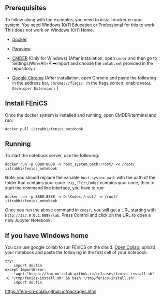## Prerequisites

To follow along with the examples, you need to install docker on your system. You need Windows 10/11 Education or Professional for this to work. This does not work on Windows 10/11 Home.

* [Docker](https://www.docker.com/products/docker-desktop)
* [Paraview](https://www.paraview.org/download/)
* [CMDER](https://cmder.net/) (Only for Windows) (After installation, open `cmder` and then go to Settings(Win+Alt+P)➡import and choose the `cmlab.xml` provided in the repository.)

* [Google Chrome](https://www.google.com/chrome/) (After installation, open Chrome and paste the following in the address bar, `chrome://flags/.` In the flags screen, enable `WebGL Developer Extensions` )


## Install FEniCS

Once the docker system is installed and running, open CMDER/terminal and run:

```
docker pull iitrabhi/fenics_notebook
```

## Running

To start the notebook server, use the following:

```
docker run -p 8888:8888 -v host_system_path:/root/ -w /root/ iitrabhi/fenics_notebook
```

Note: you should replace the variable `host_system_path` with the path of the folder that contains your code. e.g., If  `D:\Codes` contains your code, then to start the command line interface, you have to run:

```
docker run -p 8888:8888 -v D:\Codes:/root/ -w /root/ iitrabhi/fenics_notebook
```

Once you run the above command in `cmder,` you will get a URL starting with `http://127.0.0.1:8888/lab`. Press Control and click on the URL to open a new Jupyter Notebook.

## If you have Windows home

You can use google collab to run FEniCS on the cloud. [Open Collab](https://research.google.com/colaboratory/), upload your notebook and paste the following in the first cell of your notebook.

```
try:
    import dolfin
except ImportError:
    !wget "https://fem-on-colab.github.io/releases/fenics-install.sh" -O "/tmp/fenics-install.sh" && bash "/tmp/fenics-install.sh"
    import dolfin
```

https://fem-on-colab.github.io/packages.html
